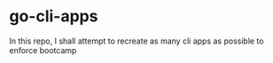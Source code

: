 # go-cli-apps
In this repo, I shall attempt to recreate as many cli apps as possible to enforce bootcamp
